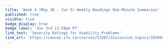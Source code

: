 ```yaml
---
title: 'Week 4 (May 30 - Jun 5) Weekly Readings One-Minute Summaries'
published: true
visible: true
badge_display: true
badge_label: 'Jun 3rd 11:59pm PT'
link_text: 'Severity Ratings for Usability Problems'
link_url: 'https://canvas.sfu.ca/courses/53207/discussion_topics/1050650'
---
```

